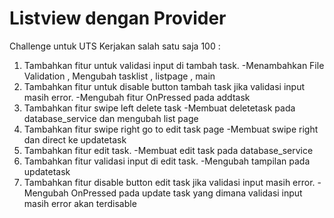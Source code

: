 # Listview dengan Provider

Challenge untuk UTS Kerjakan salah satu saja 100 :

1. Tambahkan fitur untuk validasi input di tambah task. 
    -Menambahkan File Validation , Mengubah tasklist , listpage , main
2. Tambahkan fitur untuk disable button tambah task jika validasi input masih error.
    -Mengubah fitur OnPressed pada addtask
3. Tambahkan fitur swipe left delete task
    -Membuat deletetask pada database_service dan mengubah list page
4. Tambahkan fitur swipe right go to edit task page
    -Membuat swipe right dan direct ke updatetask
5. Tambahkan fitur edit task.
    -Membuat edit task pada database_service
6. Tambahkan fitur validasi input di edit task.
    -Mengubah tampilan pada updatetask
7. Tambahkan fitur disable button edit task jika validasi input masih error.
    -Mengubah OnPressed pada update task yang dimana validasi input masih error akan terdisable
